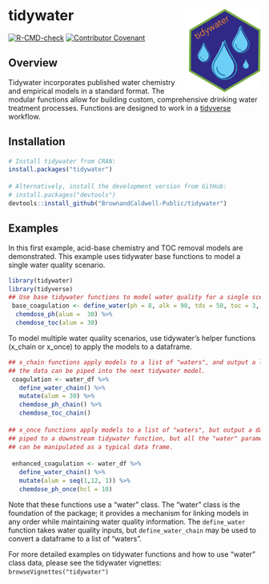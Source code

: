
<!-- README.md is generated from README.Rmd. Please edit that file -->

# tidywater <img src="man/figures/tidywater logo.png" align="right" height = "170" />

<!-- badges: start -->

[![R-CMD-check](https://github.com/BrownandCaldwell-Public/tidywater/actions/workflows/R-CMD-check.yaml/badge.svg)](https://github.com/BrownandCaldwell-Public/tidywater/actions/workflows/R-CMD-check.yaml)
[![Contributor
Covenant](https://img.shields.io/badge/Contributor%20Covenant-2.1-4baaaa.svg)](code_of_conduct.md)
<!-- badges: end -->

## Overview

Tidywater incorporates published water chemistry and empirical models in
a standard format. The modular functions allow for building custom,
comprehensive drinking water treatment processes. Functions are designed
to work in a [tidyverse](https://www.tidyverse.org/) workflow.

## Installation

``` r
# Install tidywater from CRAN:
install.packages("tidywater")

# Alternatively, install the development version from GitHub:
# install.packages("devtools")
devtools::install_github("BrownandCaldwell-Public/tidywater")
```

## Examples

In this first example, acid-base chemistry and TOC removal models are
demonstrated. This example uses tidywater base functions to model a
single water quality scenario.

``` r
library(tidywater)
library(tidyverse)
## Use base tidywater functions to model water quality for a single scenario.
 base_coagulation <- define_water(ph = 8, alk = 90, tds = 50, toc = 3, doc = 2.8, uv254 = 0.08) %>% 
  chemdose_ph(alum =  30) %>% 
  chemdose_toc(alum = 30)
```

To model multiple water quality scenarios, use tidywater’s helper
functions (x_chain or x_once) to apply the models to a dataframe.

``` r
## x_chain functions apply models to a list of "waters", and output a list of "waters" so that 
## the data can be piped into the next tidywater model.
 coagulation <- water_df %>% 
   define_water_chain() %>% 
   mutate(alum = 30) %>% 
   chemdose_ph_chain() %>% 
   chemdose_toc_chain()

## x_once functions apply models to a list of "waters", but output a data frame. The data can not be
## piped to a downstream tidywater function, but all the "water" parameters are now visible and 
## can be manipulated as a typical data frame.
 
 enhanced_coagulation <- water_df %>% 
   define_water_chain() %>% 
   mutate(alum = seq(1,12, 1)) %>% 
   chemdose_ph_once(hcl = 10)
```

Note that these functions use a “water” class. The “water” class is the
foundation of the package; it provides a mechanism for linking models in
any order while maintaining water quality information. The
`define_water` function takes water quality inputs, but
`define_water_chain` may be used to convert a dataframe to a list of
“waters”.

For more detailed examples on tidywater functions and how to use “water”
class data, please see the tidywater vignettes:
`browseVignettes("tidywater")`
